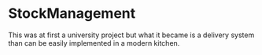 # StockManagement
This was at first a university project but what it became is a delivery system than can be easily implemented in a modern kitchen.

